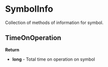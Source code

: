 # SymbolInfo

Collection of methods of information for symbol.

## TimeOnOperation

**Return**

- **long** - Total time on operation on symbol